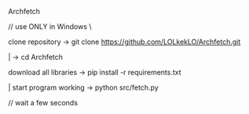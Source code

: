 Archfetch

// use ONLY in Windows \\

clone repository -> git clone https://github.com/LOLkekLO/Archfetch.git

|   -> cd Archfetch
 
download all libraries -> pip install -r requirements.txt

| start program working -> python src/fetch.py

// wait a few seconds
